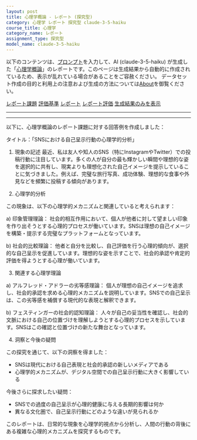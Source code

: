 ```yaml
---
layout: post
title: 心理学概論 - レポート (探究型)
category: 心理学 レポート 探究型 claude-3-5-haiku
course_title: 心理学
category_name: レポート
assignment_type: 探究型
model_name: claude-3-5-haiku
---
```


以下のコンテンツは、[プロンプト](https://github.com/takedatoshiyuki/synthetic_assignments/tree/main/generated/心理学/claude-3-5-haiku/prompt_レポート-探究型.md)を入力して、AI (claude-3-5-haiku) が生成した「[心理学概論](/contents/心理学/)」のレポートです。このページは生成結果から自動的に作成されているため、表示が乱れている場合があることをご容赦ください。
データセット作成の目的と利用上の注意および生成の方法については[About](/About)を御覧ください。

[レポート課題](../レポート課題-探究型)
[評価基準](../評価基準-探究型)
[レポート](../レポート-探究型)
[レポート評価](../レポート評価-探究型)
[生成結果のみを表示](https://github.com/takedatoshiyuki/synthetic_assignments/tree/main/generated/心理学/claude-3-5-haiku/レポート-探究型.md)
  

***
***
  
以下に、心理学概論のレポート課題に対する回答例を作成しました：

タイトル：「SNSにおける自己呈示行動の心理学的分析」

1. 現象の記述
最近、私は友人や知人のSNS（特にInstagramやTwitter）での投稿行動に注目しています。多くの人が自分の最も輝かしい瞬間や理想的な姿を選択的に共有し、現実よりも理想化された自己イメージを提示していることに気づきました。例えば、完璧な旅行写真、成功体験、理想的な食事や外見などを頻繁に投稿する傾向があります。

2. 心理学的分析

この現象は、以下の心理学的メカニズムと関連していると考えられます：

a) 印象管理理論：
社会的相互作用において、個人が他者に対して望ましい印象を作り出そうとする心理的プロセスが働いています。SNSは理想の自己イメージを構築・提示する完璧なプラットフォームとなっています。

b) 社会的比較理論：
他者と自分を比較し、自己評価を行う心理的傾向が、選択的な自己呈示を促進しています。理想的な姿を示すことで、社会的承認や肯定的評価を得ようとする心理が働いています。

3. 関連する心理学理論

a) アルフレッド・アドラーの劣等感理論：
個人が理想の自己イメージを追求し、社会的承認を求める心理的メカニズムを説明しています。SNSでの自己呈示は、この劣等感を補償する現代的な表現と解釈できます。

b) フェスティンガーの社会的認知理論：
人々が自己の妥当性を確認し、社会的文脈における自己の位置づけを理解しようとする心理的プロセスを示しています。SNSはこの確認と位置づけの新たな舞台となっています。

4. 洞察と今後の疑問

この探究を通じて、以下の洞察を得ました：
- SNSは現代における自己表現と社会的承認の新しいメディアである
- 心理学的メカニズムが、デジタル空間での自己呈示行動に大きく影響している

今後さらに探求したい疑問：
- SNSでの過度の自己呈示が心理的健康に与える長期的影響は何か
- 異なる文化圏で、自己呈示行動にどのような違いが見られるか

このレポートは、日常的な現象を心理学的視点から分析し、人間の行動の背後にある複雑な心理的メカニズムを探究するものです。
